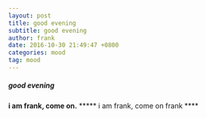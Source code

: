 ```yaml
---
layout: post
title: good evening
subtitle: good evening
author: frank
date: 2016-10-30 21:49:47 +0800
categories: mood
tag: mood
---
```

##### good evening

**i am frank, come on.**
***** i am frank, come on frank ****


